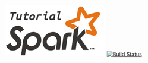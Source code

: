 ![alt Spark Tutorial](spark-tutorial-logo.png) [![Build Status](https://travis-ci.org/lavenderx/spark-scala-examples.svg?branch=master)](https://travis-ci.org/lavenderx/spark-scala-examples)
